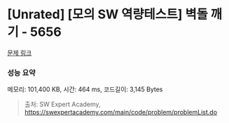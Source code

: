 # [Unrated] [모의 SW 역량테스트] 벽돌 깨기 - 5656 

[문제 링크](https://swexpertacademy.com/main/code/problem/problemDetail.do?contestProbId=AWXRQm6qfL0DFAUo) 

### 성능 요약

메모리: 101,400 KB, 시간: 464 ms, 코드길이: 3,145 Bytes



> 출처: SW Expert Academy, https://swexpertacademy.com/main/code/problem/problemList.do